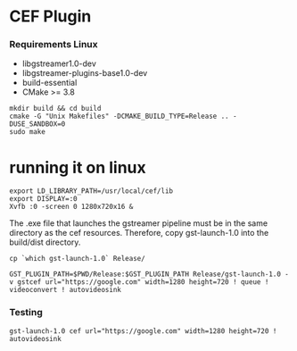 

# CEF Plugin

### Requirements Linux
* libgstreamer1.0-dev
* libgstreamer-plugins-base1.0-dev
* build-essential
* CMake >= 3.8

```
mkdir build && cd build
cmake -G "Unix Makefiles" -DCMAKE_BUILD_TYPE=Release .. -DUSE_SANDBOX=0
sudo make
```

# running it on linux
```
export LD_LIBRARY_PATH=/usr/local/cef/lib
export DISPLAY=:0
Xvfb :0 -screen 0 1280x720x16 &
```
The .exe file that launches the gstreamer pipeline must be in the same directory as the cef resources.  Therefore, copy gst-launch-1.0 into the build/dist directory.
```
cp `which gst-launch-1.0` Release/
```

```
GST_PLUGIN_PATH=$PWD/Release:$GST_PLUGIN_PATH Release/gst-launch-1.0 -v gstcef url="https://google.com" width=1280 height=720 ! queue ! videoconvert ! autovideosink
```

### Testing

```
gst-launch-1.0 cef url="https://google.com" width=1280 height=720 ! autovideosink
```
